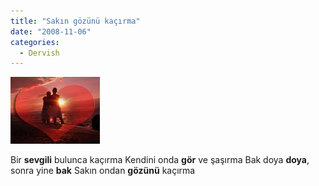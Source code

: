 ```yaml
---
title: "Sakın gözünü kaçırma"
date: "2008-11-06"
categories: 
  - Dervish
---
```


[![za6rocatscefocakgyn5bca6xm0qscad4b1e0cabrnrfwcai3e93ecaw31kztcabnler0ca4pzq3xca8ju9apcazsly22ca55hjj8caf98vxccawuyet3ca2gy3lnca91msev.jpg](../uploads/2008/11/za6rocatscefocakgyn5bca6xm0qscad4b1e0cabrnrfwcai3e93ecaw31kztcabnler0ca4pzq3xca8ju9apcazsly22ca55hjj8caf98vxccawuyet3ca2gy3lnca91msev.jpg)](../uploads/2008/11/za6rocatscefocakgyn5bca6xm0qscad4b1e0cabrnrfwcai3e93ecaw31kztcabnler0ca4pzq3xca8ju9apcazsly22ca55hjj8caf98vxccawuyet3ca2gy3lnca91msev.jpg "za6rocatscefocakgyn5bca6xm0qscad4b1e0cabrnrfwcai3e93ecaw31kztcabnler0ca4pzq3xca8ju9apcazsly22ca55hjj8caf98vxccawuyet3ca2gy3lnca91msev.jpg")

Bir **sevgili** bulunca kaçırma Kendini onda **gör** ve şaşırma Bak doya **doya**, sonra yine **bak** Sakın ondan **gözünü** kaçırma
